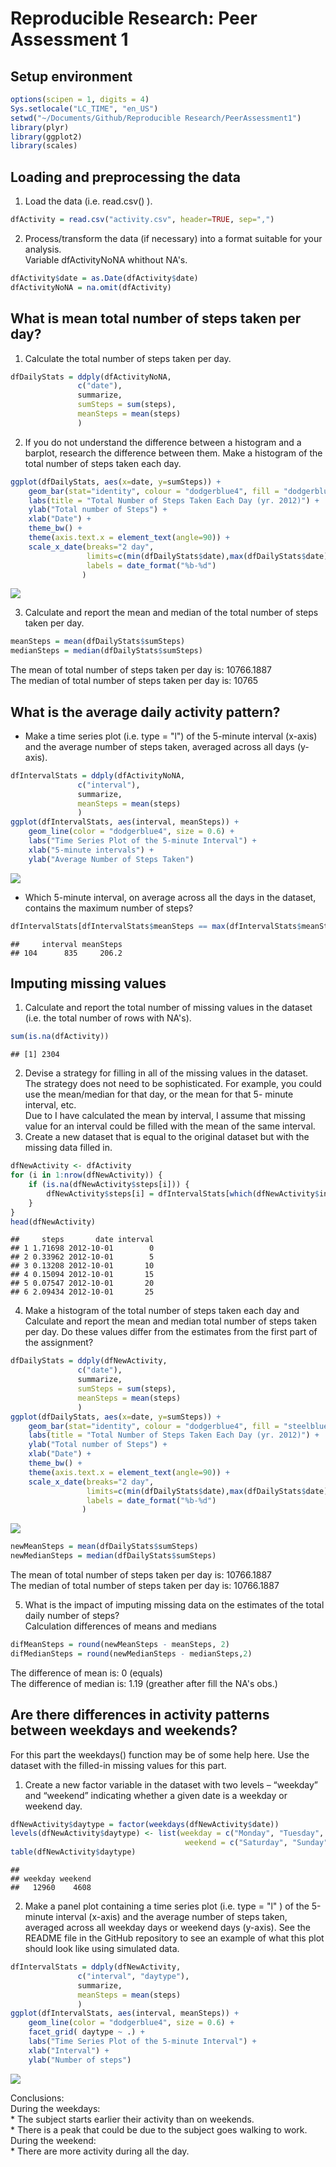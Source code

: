 # Reproducible Research: Peer Assessment 1
## Setup environment

```r
options(scipen = 1, digits = 4)
Sys.setlocale("LC_TIME", "en_US")
setwd("~/Documents/Github/Reproducible Research/PeerAssessment1")
library(plyr)
library(ggplot2)
library(scales)
```
## Loading and preprocessing the data
1. Load the data (i.e. read.csv() ).

```r
dfActivity = read.csv("activity.csv", header=TRUE, sep=",")
```
2. Process/transform the data (if necessary) into a format suitable for your analysis.  
Variable dfActivityNoNA whithout NA's.

```r
dfActivity$date = as.Date(dfActivity$date)
dfActivityNoNA = na.omit(dfActivity)
```
## What is mean total number of steps taken per day?
1. Calculate the total number of steps taken per day.  

```r
dfDailyStats = ddply(dfActivityNoNA, 
               c("date"), 
               summarize, 
               sumSteps = sum(steps), 
               meanSteps = mean(steps)
               )
```
2. If you do not understand the difference between a histogram and a barplot, research the difference between them. Make a histogram of the total number of steps taken each day.  

```r
ggplot(dfDailyStats, aes(x=date, y=sumSteps)) + 
    geom_bar(stat="identity", colour = "dodgerblue4", fill = "dodgerblue4", width = 0.7) +
    labs(title = "Total Number of Steps Taken Each Day (yr. 2012)") +
    ylab("Total number of Steps") + 
    xlab("Date") +
    theme_bw() + 
    theme(axis.text.x = element_text(angle=90)) + 
    scale_x_date(breaks="2 day", 
                 limits=c(min(dfDailyStats$date),max(dfDailyStats$date)),
                 labels = date_format("%b-%d")
                ) 
```

![](PA1_template_files/figure-html/unnamed-chunk-5-1.png) 
  
3. Calculate and report the mean and median of the total number of steps taken per day.

```r
meanSteps = mean(dfDailyStats$sumSteps)
medianSteps = median(dfDailyStats$sumSteps)
```
The mean of total number of steps taken per day is: 10766.1887  
The median of total number of steps taken per day is: 10765  

## What is the average daily activity pattern?
* Make a time series plot (i.e. type = "l") of the 5-minute interval (x-axis) and the average number of steps taken, averaged across all days (y-axis).  

```r
dfIntervalStats = ddply(dfActivityNoNA, 
               c("interval"), 
               summarize, 
               meanSteps = mean(steps)
               )
ggplot(dfIntervalStats, aes(interval, meanSteps)) + 
    geom_line(color = "dodgerblue4", size = 0.6) + 
    labs("Time Series Plot of the 5-minute Interval") + 
    xlab("5-minute intervals") + 
    ylab("Average Number of Steps Taken")
```

![](PA1_template_files/figure-html/unnamed-chunk-7-1.png) 
  
* Which 5-minute interval, on average across all the days in the dataset, contains the maximum number of steps?

```r
dfIntervalStats[dfIntervalStats$meanSteps == max(dfIntervalStats$meanSteps), ]
```

```
##     interval meanSteps
## 104      835     206.2
```

## Imputing missing values
1. Calculate and report the total number of missing values in the dataset (i.e. the total number of rows with NA's).

```r
sum(is.na(dfActivity))
```

```
## [1] 2304
```
2. Devise a strategy for filling in all of the missing values in the dataset. The strategy does not need to be sophisticated. For example, you could use the mean/median for that day, or the mean for that 5- minute interval, etc.  
Due to I have calculated the mean by interval, I assume that missing value for an interval could be filled with the mean of the same interval.
3. Create a new dataset that is equal to the original dataset but with the missing data filled in.  

```r
dfNewActivity <- dfActivity 
for (i in 1:nrow(dfNewActivity)) {
    if (is.na(dfNewActivity$steps[i])) {
        dfNewActivity$steps[i] = dfIntervalStats[which(dfNewActivity$interval[i] == dfIntervalStats$interval), ]$meanSteps
    }
}
head(dfNewActivity)
```

```
##     steps       date interval
## 1 1.71698 2012-10-01        0
## 2 0.33962 2012-10-01        5
## 3 0.13208 2012-10-01       10
## 4 0.15094 2012-10-01       15
## 5 0.07547 2012-10-01       20
## 6 2.09434 2012-10-01       25
```
4. Make a histogram of the total number of steps taken each day and Calculate and report the mean and median total number of steps taken per day. Do these values differ from the estimates from the first part of the assignment? 

```r
dfDailyStats = ddply(dfNewActivity, 
               c("date"), 
               summarize, 
               sumSteps = sum(steps), 
               meanSteps = mean(steps)
               )
ggplot(dfDailyStats, aes(x=date, y=sumSteps)) + 
    geom_bar(stat="identity", colour = "dodgerblue4", fill = "steelblue", width = 0.6) +
    labs(title = "Total Number of Steps Taken Each Day (yr. 2012)") +
    ylab("Total number of Steps") + 
    xlab("Date") +
    theme_bw() + 
    theme(axis.text.x = element_text(angle=90)) + 
    scale_x_date(breaks="2 day", 
                 limits=c(min(dfDailyStats$date),max(dfDailyStats$date)),
                 labels = date_format("%b-%d")
                ) 
```

![](PA1_template_files/figure-html/unnamed-chunk-11-1.png) 
  

```r
newMeanSteps = mean(dfDailyStats$sumSteps)
newMedianSteps = median(dfDailyStats$sumSteps)
```
The mean of total number of steps taken per day is: 10766.1887  
The median of total number of steps taken per day is: 10766.1887  

5. What is the impact of imputing missing data on the estimates of the total daily number of steps?  
Calculation differences of means and medians

```r
difMeanSteps = round(newMeanSteps - meanSteps, 2)
difMedianSteps = round(newMedianSteps - medianSteps,2)
```
The difference of mean is: 0 (equals)  
The difference of median is: 1.19 (greather after fill the NA's obs.)  

## Are there differences in activity patterns between weekdays and weekends?
For this part the weekdays() function may be of some help here. Use the dataset with the filled-in missing values for this part.  
1. Create a new factor variable in the dataset with two levels – “weekday” and “weekend” indicating whether a given date is a weekday or weekend day.  

```r
dfNewActivity$daytype = factor(weekdays(dfNewActivity$date))
levels(dfNewActivity$daytype) <- list(weekday = c("Monday", "Tuesday", "Wednesday", "Thursday", "Friday"),
                                       weekend = c("Saturday", "Sunday"))
table(dfNewActivity$daytype)
```

```
## 
## weekday weekend 
##   12960    4608
```
2. Make a panel plot containing a time series plot (i.e. type = "l" ) of the 5-minute interval (x-axis) and the average number of steps taken, averaged across all weekday days or weekend days (y-axis). See the README file in the GitHub repository to see an example of what this plot should look like using simulated data.  

```r
dfIntervalStats = ddply(dfNewActivity, 
               c("interval", "daytype"), 
               summarize, 
               meanSteps = mean(steps)
               )
ggplot(dfIntervalStats, aes(interval, meanSteps)) + 
    geom_line(color = "dodgerblue4", size = 0.6) + 
    facet_grid( daytype ~ .) + 
    labs("Time Series Plot of the 5-minute Interval") + 
    xlab("Interval") + 
    ylab("Number of steps")
```

![](PA1_template_files/figure-html/unnamed-chunk-15-1.png) 
  
Conclusions:  
During the weekdays:  
    * The subject starts earlier their activity than on weekends.  
    * There is a peak that could be due to the subject goes walking to work.  
During the weekend:  
    * There are more activity during all the day.  

